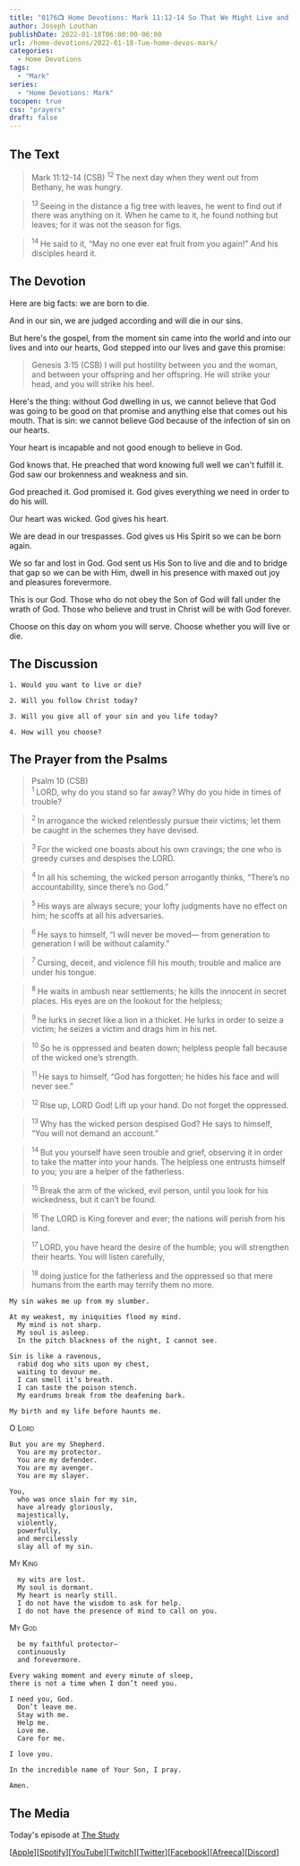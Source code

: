 ```yaml
---
title: "0176📺 Home Devotions: Mark 11:12-14 So That We Might Live and Never Die"
author: Joseph Louthan
publishDate: 2022-01-18T06:00:00-06:00
url: /home-devotions/2022-01-18-Tue-home-devos-mark/
categories:
  - Home Devotions
tags:
  - "Mark"
series:
  - "Home Devotions: Mark"
tocopen: true
css: "prayers"
draft: false
---
```

## The Text

>Mark 11:12-14 (CSB) 
><sup> 12 </sup> The next day when they went out from Bethany, he was hungry. 

><sup> 13 </sup> Seeing in the distance a fig tree with leaves, he went to find out if there was anything on it. When he came to it, he found nothing but leaves; for it was not the season for figs. 

><sup> 14 </sup> He said to it, “May no one ever eat fruit from you again!” And his disciples heard it.

## The Devotion

Here are big facts: we are born to die.

And in our sin, we are judged according and will die in our sins.

But here's the gospel, from the moment sin came into the world and into our lives and into our hearts, God stepped into our lives and gave this promise:

>Genesis 3:15 (CSB) I will put hostility between you and the woman,
and between your offspring and her offspring.
He will strike your head,
and you will strike his heel.

Here's the thing: without God dwelling in us, we cannot believe that God was going to be good on that promise and anything else that comes out his mouth. That is sin: we cannot believe God because of the infection of sin on our hearts.

Your heart is incapable and not good enough to believe in God.

God knows that. He preached that word knowing full well we can't fulfill it. God saw our brokenness and weakness and sin.

God preached it. God promised it. God gives everything we need in order to do his will.

Our heart was wicked. God gives his heart.

We are dead in our trespasses. God gives us His Spirit so we can be born again.

We so far and lost in God. God sent us His Son to live and die and to bridge that gap so we can be with Him, dwell in his presence with maxed out joy and pleasures forevermore.

This is our God. Those who do not obey the Son of God will fall under the wrath of God. Those who believe and trust in Christ will be with God forever.

Choose on this day on whom you will serve. Choose whether you will live or die.

## The Discussion

```text
1. Would you want to live or die?
```

```text
2. Will you follow Christ today?
```

```text
3. Will you give all of your sin and you life today?
```

```text
4. How will you choose?
```

## The Prayer from the Psalms

>Psalm 10 (CSB)  
><sup> 1 </sup> LORD, why do you stand so far away? Why do you hide in times of trouble? 

><sup> 2 </sup> In arrogance the wicked relentlessly pursue their victims; let them be caught in the schemes they have devised. 

><sup> 3 </sup> For the wicked one boasts about his own cravings; the one who is greedy curses and despises the LORD. 

><sup> 4 </sup> In all his scheming, the wicked person arrogantly thinks, “There’s no accountability, since there’s no God.” 

><sup> 5 </sup> His ways are always secure; your lofty judgments have no effect on him; he scoffs at all his adversaries. 

><sup> 6 </sup> He says to himself, “I will never be moved— from generation to generation I will be without calamity.” 

><sup> 7 </sup> Cursing, deceit, and violence fill his mouth; trouble and malice are under his tongue. 

><sup> 8 </sup> He waits in ambush near settlements; he kills the innocent in secret places. His eyes are on the lookout for the helpless; 

><sup> 9 </sup> he lurks in secret like a lion in a thicket. He lurks in order to seize a victim; he seizes a victim and drags him in his net. 

><sup> 10 </sup> So he is oppressed and beaten down; helpless people fall because of the wicked one’s strength. 

><sup> 11 </sup> He says to himself, “God has forgotten; he hides his face and will never see.” 

><sup> 12 </sup> Rise up, LORD God! Lift up your hand. Do not forget the oppressed. 

><sup> 13 </sup> Why has the wicked person despised God? He says to himself, “You will not demand an account.” 

><sup> 14 </sup> But you yourself have seen trouble and grief, observing it in order to take the matter into your hands. The helpless one entrusts himself to you; you are a helper of the fatherless. 

><sup> 15 </sup> Break the arm of the wicked, evil person, until you look for his wickedness, but it can’t be found. 

><sup> 16 </sup> The LORD is King forever and ever; the nations will perish from his land. 

><sup> 17 </sup> LORD, you have heard the desire of the humble; you will strengthen their hearts. You will listen carefully, 

><sup> 18 </sup> doing justice for the fatherless and the oppressed so that mere humans from the earth may terrify them no more.

```text
My sin wakes me up from my slumber.

At my weakest, my iniquities flood my mind.
  My mind is not sharp.
  My soul is asleep.
  In the pitch blackness of the night, I cannot see.
  
Sin is like a ravenous, 
  rabid dog who sits upon my chest, 
  waiting to devour me. 
  I can smell it’s breath. 
  I can taste the poison stench. 
  My eardrums break from the deafening bark.

My birth and my life before haunts me.
```

<div style='font-variant: small-caps;'>
O Lord
</div>

```text
But you are my Shepherd. 
  You are my protector.
  You are my defender.
  You are my avenger.
  You are my slayer.

You, 
  who was once slain for my sin, 
  have already gloriously, 
  majestically, 
  violently, 
  powerfully, 
  and mercilessly 
  slay all of my sin.
```

<div style='font-variant: small-caps;'>
My King
</div>

```text
  my wits are lost. 
  My soul is dormant. 
  My heart is nearly still. 
  I do not have the wisdom to ask for help. 
  I do not have the presence of mind to call on you.
```

<div style='font-variant: small-caps;'>
My God
</div>

```text 
  be my faithful protector—
  continuously 
  and forevermore.

Every waking moment and every minute of sleep, 
there is not a time when I don’t need you.

I need you, God. 
  Don’t leave me. 
  Stay with me. 
  Help me. 
  Love me. 
  Care for me.

I love you.

In the incredible name of Your Son, I pray.

Amen.
```

## The Media

Today's episode at [The Study](http://study.theologic.us/podcast/home-devotions-mark-1112-14-so-that-we-might-live-and-never-die)

\[[Apple](https://podcasts.apple.com/us/podcast/the-study/id1557102127)\]\[[Spotify](https://open.spotify.com/show/0Xs5qsNvWePyRqcmtOTPkR)\]\[[YouTube](http://youtube.theologic.us)\]\[[Twitch](http://twitch.theologic.us)\]\[[Twitter](https://twitter.com/theologic_us)\]\[[Facebook](https://www.facebook.com/groups/462231051477464)\]\[[Afreeca](https://bj.afreecatv.com/theologicus)\]\[[Discord](http://discord.theologic.us)\]
